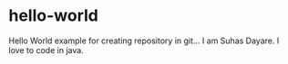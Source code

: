 # hello-world
Hello World example for creating repository in git...
I am Suhas Dayare. I love to code in java.
